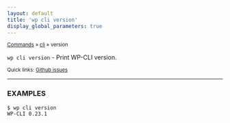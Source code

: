 ```yaml
---
layout: default
title: 'wp cli version'
display_global_parameters: true
---
```


<small>[Commands](/commands/) &raquo; [cli](/commands/cli/) &raquo; version</small>

`wp cli version` - Print WP-CLI version.

<small>Quick links: <a href="https://github.com/wp-cli/wp-cli/issues?q=is%3Aopen+label%3Acommand%3Acli-version+sort%3Aupdated-desc">Github issues</a></small>

<hr />

### EXAMPLES

    $ wp cli version
    WP-CLI 0.23.1



